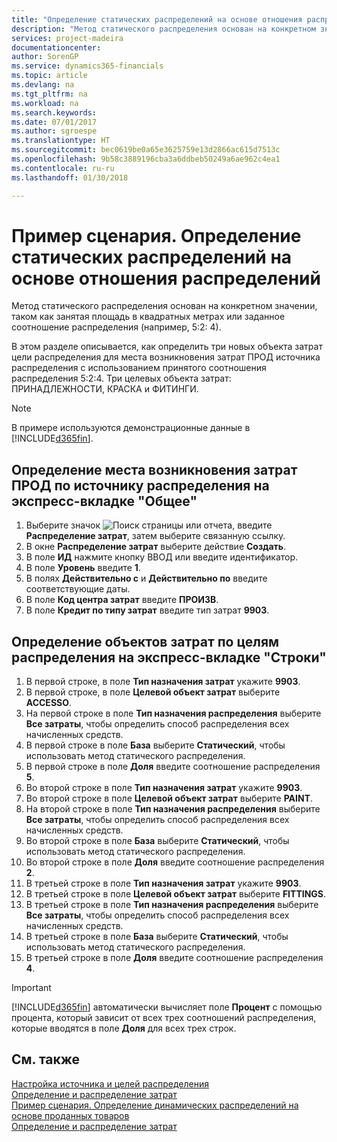 ```yaml
---
title: "Определение статических распределений на основе отношения распределений | Документы Майкрософт"
description: "Метод статического распределения основан на конкретном значении, таком как занятая площадь в квадратных метрах или заданное соотношение распределения (например, 5:2: 4)."
services: project-madeira
documentationcenter: 
author: SorenGP
ms.service: dynamics365-financials
ms.topic: article
ms.devlang: na
ms.tgt_pltfrm: na
ms.workload: na
ms.search.keywords: 
ms.date: 07/01/2017
ms.author: sgroespe
ms.translationtype: HT
ms.sourcegitcommit: bec0619be0a65e3625759e13d2866ac615d7513c
ms.openlocfilehash: 9b58c3889196cba3a6ddbeb50249a6ae962c4ea1
ms.contentlocale: ru-ru
ms.lasthandoff: 01/30/2018

---
```

# <a name="scenario-example-defining-static-allocations-based-on-allocation-ratio"></a>Пример сценария. Определение статических распределений на основе отношения распределений
Метод статического распределения основан на конкретном значении, таком как занятая площадь в квадратных метрах или заданное соотношение распределения (например, 5:2: 4).  

В этом разделе описывается, как определить три новых объекта затрат цели распределения для места возникновения затрат ПРОД источника распределения с использованием принятого соотношения распределения 5:2:4. Три целевых объекта затрат: ПРИНАДЛЕЖНОСТИ, КРАСКА и ФИТИНГИ.  

> [!NOTE]  
>  В примере используются демонстрационные данные в [!INCLUDE[d365fin](includes/d365fin_md.md)].  

## <a name="to-define-the-allocation-source-prod-cost-center-on-the-general-fasttab"></a>Определение места возникновения затрат ПРОД по источнику распределения на экспресс-вкладке "Общее"  

1.  Выберите значок ![Поиск страницы или отчета](media/ui-search/search_small.png "Значок поиска страницы или отчета"), введите **Распределение затрат**, затем выберите связанную ссылку.  
2.  В окне **Распределение затрат** выберите действие **Создать**.  
3.  В поле **ИД** нажмите кнопку ВВОД или введите идентификатор.  
4.  В поле **Уровень** введите **1**.  
5.  В полях **Действительно с** и **Действительно по** введите соответствующие даты.  
6.  В поле **Код центра затрат** введите **ПРОИЗВ**.  
7.  В поле **Кредит по типу затрат** введите тип затрат **9903**.  

## <a name="to-define-the-allocation-target-cost-objects-on-the-lines-fasttab"></a>Определение объектов затрат по целям распределения на экспресс-вкладке "Строки"  

1.  В первой строке, в поле **Тип назначения затрат** укажите **9903**.  
2.  В первой строке, в поле **Целевой объект затрат** выберите **ACCESSO**.  
3.  На первой строке в поле **Тип назначения распределения** выберите **Все затраты**, чтобы определить способ распределения всех начисленных средств.  
4.  В первой строке в поле **База** выберите **Статический**, чтобы использовать метод статического распределения.  
5.  В первой строке в поле **Доля** введите соотношение распределения **5**.  
6.  Во второй строке в поле **Тип назначения затрат** укажите **9903**.  
7.  Во второй строке в поле **Целевой объект затрат** выберите **PAINT**.  
8.  На второй строке в поле **Тип назначения распределения** выберите **Все затраты**, чтобы определить способ распределения всех начисленных средств.  
9. Во второй строке в поле **База** выберите **Статический**, чтобы использовать метод статического распределения.  
10. Во второй строке в поле **Доля** введите соотношение распределения **2**.  
11. В третьей строке в поле **Тип назначения затрат** укажите **9903**.  
12. В третьей строке в поле **Целевой объект затрат** выберите **FITTINGS**.  
13. В третьей строке в поле **Тип назначения распределения** выберите **Все затраты**, чтобы определить способ распределения всех начисленных средств.  
14. В третьей строке в поле **База** выберите **Статический**, чтобы использовать метод статического распределения.  
15. В третьей строке в поле **Доля** введите соотношение распределения **4**.  

> [!IMPORTANT]  
>  [!INCLUDE[d365fin](includes/d365fin_md.md)] автоматически вычисляет поле **Процент** с помощью процента, который зависит от всех трех соотношений распределения, которые вводятся в поле **Доля** для всех трех строк.  

## <a name="see-also"></a>См. также  
[Настройка источника и целей распределения](finance-how-to-set-up-allocation-source-and-targets.md)   
[Определение и распределение затрат](finance-define-and-allocate-costs.md)   
[Пример сценария. Определение динамических распределений на основе проданных товаров](finance-scenario-example-defining-dynamic-allocations-based-on-items-sold.md)   
[Определение и распределение затрат](finance-define-and-allocate-costs.md)

